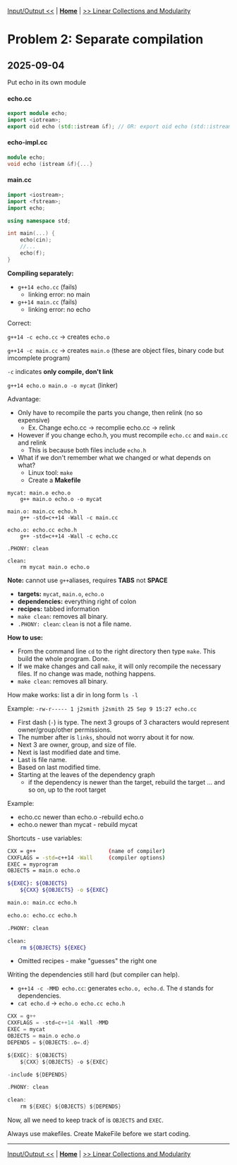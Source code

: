 [Input/Output <<](./problem_1.md) | [**Home**](../README.md) | [>> Linear Collections and Modularity](./problem_3.md) 
# Problem 2: Separate compilation
## **2025-09-04**
Put echo in its own module

#### echo.cc
```C++
export module echo;
import <iotream>;
export oid echo (std::istream &f); // OR: export oid echo (std::istream &);
```

#### echo-impl.cc
```C++
module echo;
void echo (istream &f){...}
```

#### main.cc
```C++
import <iostream>;
import <fstream>;
import echo;

using namespace std;

int main(...) {
    echo(cin);
    //...
    echo(f);
}
```

**Compiling separately:** 
- `g++14 echo.cc` (fails)
    - linking error: no main
- `g++14 main.cc` (fails)
    - linking error: no echo

Correct:

`g++14 -c echo.cc` -> creates `echo.o`

`g++14 -c main.cc` -> creates `main.o` (these are object files, binary code but imcomplete program)

`-c` indicates **only compile, don't link**

`g++14 echo.o main.o -o mycat` (linker)

Advantage:
- Only have to recompile the parts you change, then relink (no so expensive)
    - Ex. Change echo.cc -> recomplie echo.cc -> relink
- However if you change echo.h, you must recompile `echo.cc` and `main.cc` and relink
    - This is because both files include `echo.h`
- What if we don't remember what we changed or what depends on what?
    - Linux tool: `make`
    - Create a **Makefile**

```mak
mycat: main.o echo.o
    g++ main.o echo.o -o mycat

main.o: main.cc echo.h
    g++ -std=c++14 -Wall -c main.cc

echo.o: echo.cc echo.h
    g++ -std=c++14 -Wall -c echo.cc

.PHONY: clean

clean:
    rm mycat main.o echo.o
```

**Note:** cannot use `g++`aliases, requires **TABS** not **SPACE**

- **targets:** `mycat`, `main.o`, `echo.o`
- **dependencies:** everything right of colon
- **recipes:** tabbed information
- `make clean`: removes all binary.
- `.PHONY: clean`: `clean` is not a file name.

**How to use:**
- From the command line `cd` to the right directory then type `make`. This build the whole program. Done.
- If we make changes and call `make`, it will only recompile the necessary files. If no change was made, nothing happens.
- `make clean`: removes all binary.

How make works: list a dir in long form `ls -l`

Example: `-rw-r----- 1 j2smith j2smith 25 Sep 9 15:27 echo.cc`
- First dash (`-`) is type. The next 3 groups of 3 characters would represent owner/group/other permissions.
- The number after is `links`, should not worry about it for now.
- Next 3 are owner, group, and size of file.
- Next is last modified date and time.
- Last is file name.
- Based on last modified time.
- Starting at the leaves of the dependency graph
    - if the dependency is newer than the target, rebuild the target ... and so on, up to the root target

Example: 
- echo.cc newer than echo.o -rebuild echo.o
- echo.o newer than mycat - rebuild mycat

Shortcuts - use variables:

```bash
CXX = g++                       (name of compiler)
CXXFLAGS = -std=c++14 -Wall     (compiler options)
EXEC = myprogram
OBJECTS = main.o echo.o

${EXEC}: ${OBJECTS}
    ${CXX} ${OBJECTS} -o ${EXEC}

main.o: main.cc echo.h

echo.o: echo.cc echo.h

.PHONY: clean

clean: 
    rm ${OBJECTS} ${EXEC}
```

- Omitted recipes - make "guesses" the right one

Writing the dependencies still hard (but compiler can help).

- `g++14 -c -MMD echo.cc`: generates `echo.o, echo.d`. The `d` stands for dependencies.
- `cat echo.d` -> `echo.o echo.cc echo.h` 

```C
CXX = g++
CXXFLAGS = -std=c++14 -Wall -MMD
EXEC = mycat
OBJECTS = main.o echo.o
DEPENDS = ${OBJECTS:.o=.d}

${EXEC}: ${OBJECTS}
    ${CXX} ${OBJECTS} -o ${EXEC}

-include ${DEPENDS}

.PHONY: clean

clean:
    rm ${EXEC} ${OBJECTS} ${DEPENDS}

```
Now, all we need to keep track of is `OBJECTS` and `EXEC`.

Always use makefiles. Create MakeFile before we start coding.

---
[Input/Output <<](./problem_1.md) | [**Home**](../README.md) | [>> Linear Collections and Modularity](./problem_3.md) 
